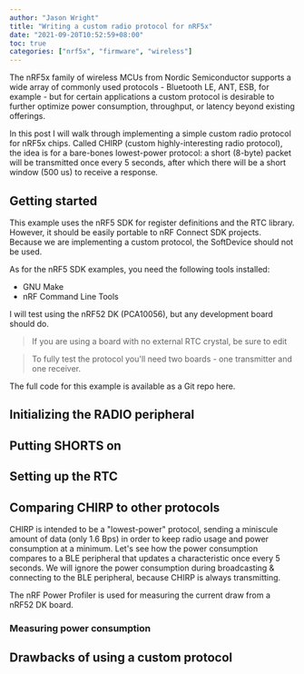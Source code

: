 ```yaml
---
author: "Jason Wright"
title: "Writing a custom radio protocol for nRF5x"
date: "2021-09-20T10:52:59+08:00"
toc: true
categories: ["nrf5x", "firmware", "wireless"]
---
```


The nRF5x family of wireless MCUs from Nordic Semiconductor supports a wide array of commonly used protocols - Bluetooth LE, ANT, ESB, for example - but for certain applications a custom protocol is desirable to further optimize power consumption, throughput, or latency beyond existing offerings.

In this post I will walk through implementing a simple custom radio protocol for nRF5x chips. Called CHIRP (custom highly-interesting radio protocol), the idea is for a bare-bones lowest-power protocol: a short (8-byte) packet will be transmitted once every 5 seconds, after which there will be a short window (500 us) to receive a response.

## Getting started

This example uses the nRF5 SDK for register definitions and the RTC library. However, it should be easily portable to nRF Connect SDK projects. Because we are implementing a custom protocol, the SoftDevice should not be used.

As for the nRF5 SDK examples, you need the following tools installed:

* GNU Make
* nRF Command Line Tools

I will test using the nRF52 DK (PCA10056), but any development board should do.

> If you are using a board with no external RTC crystal, be sure to edit

> To fully test the protocol you'll need two boards - one transmitter and one receiver.

The full code for this example is available as a Git repo here.

## Initializing the RADIO peripheral

## Putting SHORTS on

## Setting up the RTC

## Comparing CHIRP to other protocols

CHIRP is intended to be a "lowest-power" protocol, sending a miniscule amount of data (only 1.6 Bps) in order to keep radio usage and power consumption at a minimum. Let's see how the power consumption compares to a BLE peripheral that updates a characteristic once every 5 seconds. We will ignore the power consumption during broadcasting & connecting to the BLE peripheral, because CHIRP is always transmitting.

The nRF Power Profiler is used for measuring the current draw from a nRF52 DK board.

### Measuring power consumption

## Drawbacks of using a custom protocol